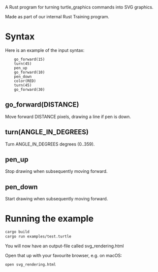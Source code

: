 A Rust program for turning turtle_graphics commands into 
SVG graphics.

Made as part of our internal Rust Training program.

# Syntax
Here is an example of the input syntax:
```
    go_forward(15)
    turn(45)
    pen_up
    go_forward(10) 
    pen_down
    color(RED)
    turn(45)
    go_forward(30)
```

## go_forward(DISTANCE)

Move forward DISTANCE pixels, drawing a line if pen is down.

## turn(ANGLE_IN_DEGREES)

Turn ANGLE_IN_DEGREES degrees (0..359).

## pen_up

Stop drawing when subsequently moving forward.

## pen_down

Start drawing when subsequently moving forward.

# Running the example
```bash
cargo build
cargo run examples/test.turtle
```

You will now have an output-file called svg_rendering.html

Open that up with your favourite browser, e.g. on macOS:
```bash
open svg_rendering.html
```
